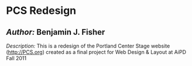 PCS Redesign
============
*Author:* Benjamin J. Fisher
--------------------------

_Description:_ This is a redesign of the Portland Center Stage website (http://PCS.org) 
created as a final project for Web Design & Layout at AiPD Fall 2011
